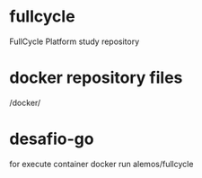 # fullcycle
FullCycle Platform study repository

# docker repository files
/docker/

# desafio-go
for execute container
docker run alemos/fullcycle
